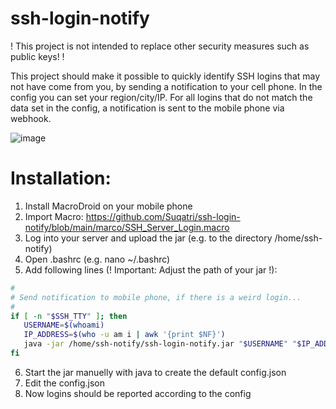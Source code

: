 # ssh-login-notify
! This project is not intended to replace other security measures such as public keys! !

This project should make it possible to quickly identify SSH logins that may not have come from you, by sending a notification to your cell phone. 
In the config you can set your region/city/IP. For all logins that do not match the data set in the config, a notification is sent to the mobile phone via webhook.

![image](https://user-images.githubusercontent.com/44299323/225137084-bc2f2547-a08f-4e81-8bd8-80a347753ace.png)

# Installation:
1. Install MacroDroid on your mobile phone
2. Import Macro: https://github.com/Suqatri/ssh-login-notify/blob/main/marco/SSH_Server_Login.macro
3. Log into your server and upload the jar (e.g. to the directory /home/ssh-notify)
4. Open .bashrc (e.g. nano ~/.bashrc)
5. Add following lines (! Important: Adjust the path of your jar !):
```bash
# 
# Send notification to mobile phone, if there is a weird login...
# 
if [ -n "$SSH_TTY" ]; then
   USERNAME=$(whoami)
   IP_ADDRESS=$(who -u am i | awk '{print $NF}')
   java -jar /home/ssh-notify/ssh-login-notify.jar "$USERNAME" "$IP_ADDRESS"
fi
``` 

6. Start the jar manuelly with java to create the default config.json
7. Edit the config.json
8. Now logins should be reported according to the config
